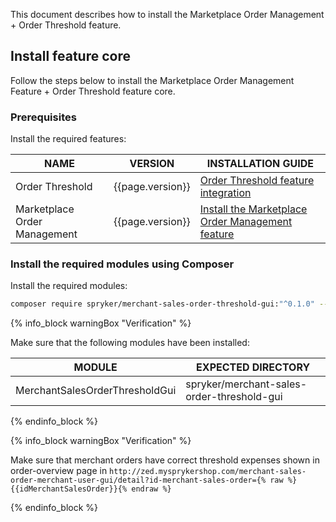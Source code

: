

This document describes how to install the Marketplace Order Management + Order Threshold feature.

## Install feature core

Follow the steps below to install the Marketplace Order Management Feature + Order Threshold feature core.

### Prerequisites

Install the required features:

| NAME  | VERSION | INSTALLATION GUIDE |
| -------------- | --------- | -------------|
| Order Threshold | {{page.version}}  | [Order Threshold feature integration](/docs/pbc/all/cart-and-checkout/{{page.version}}/base-shop/install-and-upgrade/install-features/install-the-checkout-feature.html) |
| Marketplace Order Management | {{page.version}} | [Install the Marketplace Order Management feature](/docs/pbc/all/order-management-system/{{page.version}}/marketplace/install-features/install-the-marketplace-order-management-feature.html) |

### Install the required modules using Composer

Install the required modules:

```bash
composer require spryker/merchant-sales-order-threshold-gui:"^0.1.0" --update-with-dependencies
```

{% info_block warningBox "Verification" %}

Make sure that the following modules have been installed:

| MODULE | EXPECTED DIRECTORY |
| ------------------ | -------------- |
| MerchantSalesOrderThresholdGui | spryker/merchant-sales-order-threshold-gui |

{% endinfo_block %}

{% info_block warningBox "Verification" %}

Make sure that merchant orders have correct threshold expenses shown in order-overview page in `http://zed.mysprykershop.com/merchant-sales-order-merchant-user-gui/detail?id-merchant-sales-order={% raw %}{{idMerchantSalesOrder}}{% endraw %}`

{% endinfo_block %}
